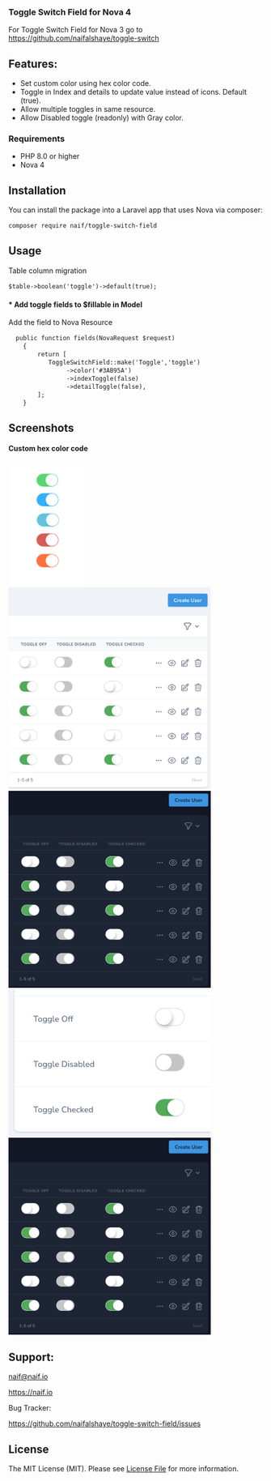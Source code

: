 ### Toggle Switch Field for Nova 4

For Toggle Switch Field for Nova 3 go to
https://github.com/naifalshaye/toggle-switch

## Features:
 - Set custom color using hex color code.
 - Toggle in Index and details to update value instead of icons. Default (true).
 - Allow multiple toggles in same resource.
 - Allow Disabled toggle (readonly) with Gray color.

### Requirements
- PHP 8.0 or higher
- Nova 4

## Installation

You can install the package into a Laravel app that uses Nova via composer:

```bash
composer require naif/toggle-switch-field
```

## Usage

Table column migration
```
$table->boolean('toggle')->default(true);
```

#### * Add toggle fields to $fillable in Model


Add the field to Nova Resource
```
  public function fields(NovaRequest $request)
    {
        return [
           ToggleSwitchField::make('Toggle','toggle')
                ->color('#3AB95A')
                ->indexToggle(false)
                ->detailToggle(false),
        ];
    }
```

## Screenshots
#### Custom hex color code
<img src="screenshots/img.png" width="150"><br>
<img src="screenshots/index.png" width="400"><br>
<img src="screenshots/index-dark.png" width="400"><br>
<img src="screenshots/details-form.png" width="400"><br>
<img src="screenshots/index-dark.png" width="400"><br>

## Support:
naif@naif.io

https://naif.io

Bug Tracker:

https://github.com/naifalshaye/toggle-switch-field/issues

## License

The MIT License (MIT). Please see [License File](LICENSE.md) for more information.
